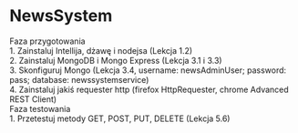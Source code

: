 # NewsSystem
Faza przygotowania  
	1. Zainstaluj Intellija, dżawę i nodejsa (Lekcja 1.2)  
	2. Zainstaluj MongoDB i Mongo Express (Lekcja 3.1 i 3.3)  
	3. Skonfiguruj Mongo (Lekcja 3.4, username: newsAdminUser; password: pass; database: newssystemservice)  
	4. Zainstaluj jakiś requester http (firefox HttpRequester, chrome Advanced REST Client)  
Faza testowania  
	1. Przetestuj metody GET, POST, PUT, DELETE (Lekcja 5.6)  

